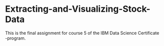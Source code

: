 # Extracting-and-Visualizing-Stock-Data
This is the final assignment for course 5 of the IBM Data Science Certificate -program.
